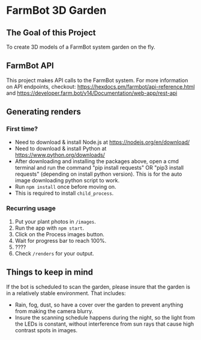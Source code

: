 # FarmBot 3D Garden

## The Goal of this Project
To create 3D models of a FarmBot system garden on the fly.

## FarmBot API
This project makes API calls to the FarmBot system. 
For more information on API endpoints, checkout: https://hexdocs.pm/farmbot/api-reference.html and https://developer.farm.bot/v14/Documentation/web-app/rest-api

## Generating renders
### First time?
- Need to download & install Node.js at https://nodejs.org/en/download/
- Need to download & install Python at https://www.python.org/downloads/
- After downloading and installing the packages above, open a cmd terminal and run the command "pip install requests" OR "pip3 install requests" (depending on install python version). This is for the auto image downloading python script to work.
- Run `npm install` once before moving on.
- This is required to install `child_process`.


### Recurring usage
1. Put your plant photos in `/images`.
2. Run the app with `npm start`.
3. Click on the Process images button.
4. Wait for progress bar to reach 100%.
5. ????
6. Check `/renders` for your output.

## Things to keep in mind
If the bot is scheduled to scan the garden, please insure that the garden is in a relatively stable environment. 
That includes:
- Rain, fog, dust, so have a cover over the garden to prevent anything from making the camera blurry.
- Insure the scanning schedule happens during the night, so the light from the LEDs is constant, without interference from sun rays that cause high contrast spots in images.

